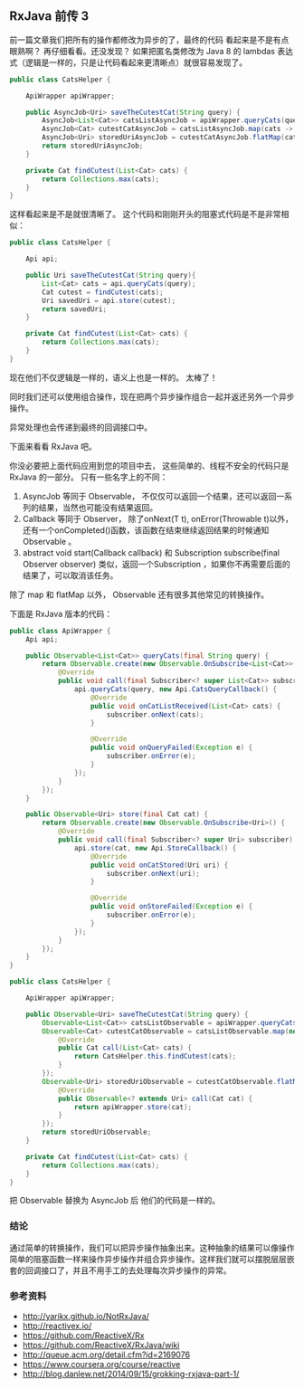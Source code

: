 ## RxJava 前传 3

前一篇文章我们把所有的操作都修改为异步的了，最终的代码 看起来是不是有点眼熟啊？ 再仔细看看。还没发现？ 如果把匿名类修改为 Java 8 的 lambdas 表达式（逻辑是一样的，只是让代码看起来更清晰点）就很容易发现了。

```java
public class CatsHelper {

    ApiWrapper apiWrapper;

    public AsyncJob<Uri> saveTheCutestCat(String query) {
        AsyncJob<List<Cat>> catsListAsyncJob = apiWrapper.queryCats(query);
        AsyncJob<Cat> cutestCatAsyncJob = catsListAsyncJob.map(cats -> findCutest(cats));
        AsyncJob<Uri> storedUriAsyncJob = cutestCatAsyncJob.flatMap(cat -> apiWrapper.store(cat));
        return storedUriAsyncJob;
    }

    private Cat findCutest(List<Cat> cats) {
        return Collections.max(cats);
    }
}
```
这样看起来是不是就很清晰了。 这个代码和刚刚开头的阻塞式代码是不是非常相似：
```java
public class CatsHelper {

    Api api;

    public Uri saveTheCutestCat(String query){
        List<Cat> cats = api.queryCats(query);
        Cat cutest = findCutest(cats);
        Uri savedUri = api.store(cutest);
        return savedUri;
    }

    private Cat findCutest(List<Cat> cats) {
        return Collections.max(cats);
    }
}
```
现在他们不仅逻辑是一样的，语义上也是一样的。 太棒了！

同时我们还可以使用组合操作，现在把两个异步操作组合一起并返还另外一个异步操作。

异常处理也会传递到最终的回调接口中。

下面来看看 RxJava 吧。

你没必要把上面代码应用到您的项目中去， 这些简单的、线程不安全的代码只是 RxJava 的一部分。
只有一些名字上的不同：

1. AsyncJob 等同于 Observable， 不仅仅可以返回一个结果，还可以返回一系列的结果，当然也可能没有结果返回。
2. Callback 等同于 Observer， 除了onNext(T t), onError(Throwable t)以外，还有一个onCompleted()函数，该函数在结束继续返回结果的时候通知Observable 。
3. abstract void start(Callback callback) 和 Subscription subscribe(final Observer observer) 类似，返回一个Subscription ，如果你不再需要后面的结果了，可以取消该任务。

除了 map 和 flatMap 以外， Observable 还有很多其他常见的转换操作。

下面是 RxJava 版本的代码：

```java
public class ApiWrapper {
    Api api;

    public Observable<List<Cat>> queryCats(final String query) {
        return Observable.create(new Observable.OnSubscribe<List<Cat>>() {
            @Override
            public void call(final Subscriber<? super List<Cat>> subscriber) {
                api.queryCats(query, new Api.CatsQueryCallback() {
                    @Override
                    public void onCatListReceived(List<Cat> cats) {
                        subscriber.onNext(cats);
                    }

                    @Override
                    public void onQueryFailed(Exception e) {
                        subscriber.onError(e);
                    }
                });
            }
        });
    }

    public Observable<Uri> store(final Cat cat) {
        return Observable.create(new Observable.OnSubscribe<Uri>() {
            @Override
            public void call(final Subscriber<? super Uri> subscriber) {
                api.store(cat, new Api.StoreCallback() {
                    @Override
                    public void onCatStored(Uri uri) {
                        subscriber.onNext(uri);
                    }

                    @Override
                    public void onStoreFailed(Exception e) {
                        subscriber.onError(e);
                    }
                });
            }
        });
    }
}

public class CatsHelper {

    ApiWrapper apiWrapper;

    public Observable<Uri> saveTheCutestCat(String query) {
        Observable<List<Cat>> catsListObservable = apiWrapper.queryCats(query);
        Observable<Cat> cutestCatObservable = catsListObservable.map(new Func1<List<Cat>, Cat>() {
            @Override
            public Cat call(List<Cat> cats) {
                return CatsHelper.this.findCutest(cats);
            }
        });
        Observable<Uri> storedUriObservable = cutestCatObservable.flatMap(new Func1<Cat, Observable<? extends Uri>>() {
            @Override
            public Observable<? extends Uri> call(Cat cat) {
                return apiWrapper.store(cat);
            }
        });
        return storedUriObservable;
    }

    private Cat findCutest(List<Cat> cats) {
        return Collections.max(cats);
    }
}
```
把 Observable 替换为 AsyncJob 后 他们的代码是一样的。

### 结论

通过简单的转换操作，我们可以把异步操作抽象出来。这种抽象的结果可以像操作简单的阻塞函数一样来操作异步操作并组合异步操作。这样我们就可以摆脱层层嵌套的回调接口了，并且不用手工的去处理每次异步操作的异常。

### 参考资料
- http://yarikx.github.io/NotRxJava/
- http://reactivex.io/
- https://github.com/ReactiveX/Rx
- https://github.com/ReactiveX/RxJava/wiki
- http://queue.acm.org/detail.cfm?id=2169076
- https://www.coursera.org/course/reactive
- http://blog.danlew.net/2014/09/15/grokking-rxjava-part-1/